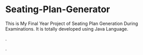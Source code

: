 # Seating-Plan-Generator

This is My Final Year Project of Seating Plan Generation During Examinations. It is totally developed using Java Language.












.


















































































































































































































.







































